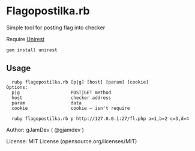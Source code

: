 Flagopostilka.rb
====================

Simple tool for posting flag into checker

Require [Unirest](http://unirest.io)
```
gem install unirest
```
Usage
---------------------
```
  ruby flagopostilka.rb [p|g] [host] [param] [cookie]
Options:
  p|g                   POST|GET method
  host                  checker address 
  param                 data
  cookie                cookie – isn't require 

  ruby flagopostilka.rb p http://127.0.0.1:27/fl.php a=1,b=2 c=3,d=4
```
Author: gJamDev ( @gjamdev )

License: MIT License (opensource.org/licenses/MIT)
